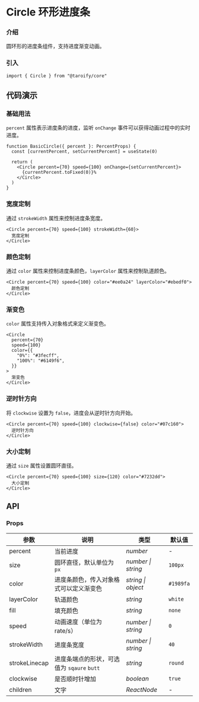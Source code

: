 # Circle 环形进度条

### 介绍

圆环形的进度条组件，支持进度渐变动画。

### 引入

```tsx
import { Circle } from "@taroify/core"
```

## 代码演示

### 基础用法

`percent` 属性表示进度条的进度，监听 `onChange` 事件可以获得动画过程中的实时进度。

```tsx
function BasicCircle({ percent }: PercentProps) {
  const [currentPercent, setCurrentPercent] = useState(0)

  return (
    <Circle percent={70} speed={100} onChange={setCurrentPercent}>
      {currentPercent.toFixed(0)}%
    </Circle>
  )
}
```

### 宽度定制

通过 `strokeWidth` 属性来控制进度条宽度。

```tsx
<Circle percent={70} speed={100} strokeWidth={60}>
  宽度定制
</Circle>
```

### 颜色定制

通过 `color` 属性来控制进度条颜色，`layerColor` 属性来控制轨道颜色。

```tsx
<Circle percent={70} speed={100} color="#ee0a24" layerColor="#ebedf0">
  颜色定制
</Circle>
```

### 渐变色

`color` 属性支持传入对象格式来定义渐变色。

```tsx
<Circle
  percent={70}
  speed={100}
  color={{
    "0%": "#3fecff",
    "100%": "#6149f6",
  }}
>
  渐变色
</Circle>
```

### 逆时针方向

将 `clockwise` 设置为 `false`，进度会从逆时针方向开始。

```tsx
<Circle percent={70} speed={100} clockwise={false} color="#07c160">
  逆时针方向
</Circle>
```

### 大小定制

通过 `size` 属性设置圆环直径。

```tsx
<Circle percent={70} speed={100} size={120} color="#7232dd">
  大小定制
</Circle>
```

## API

### Props

| 参数 | 说明 | 类型 | 默认值 |
| --- | --- | --- | --- |
| percent | 当前进度 | _number_ | - |
| size | 圆环直径，默认单位为 `px` | _number \| string_ | `100px` |
| color | 进度条颜色，传入对象格式可以定义渐变色 | _string \| object_ | `#1989fa` |
| layerColor | 轨道颜色 | _string_ | `white` |
| fill | 填充颜色 | _string_ | `none` |
| speed | 动画速度（单位为 rate/s） | _number \| string_ | `0` |
| strokeWidth | 进度条宽度 | _number \| string_ | `40` |
| strokeLinecap | 进度条端点的形状，可选值为 `sqaure` `butt` | _string_ | `round` |
| clockwise | 是否顺时针增加 | _boolean_ | `true` |
| children | 文字 | _ReactNode_ | - |
